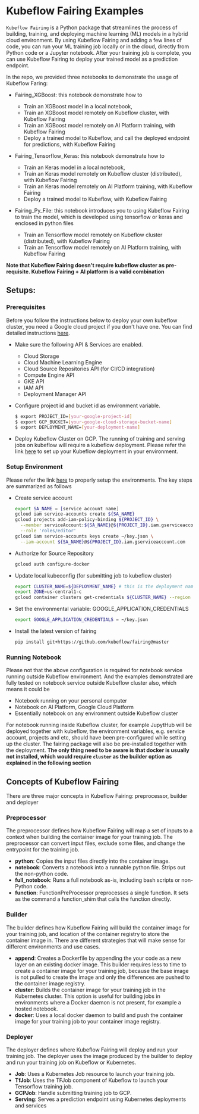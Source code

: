 # Kubeflow Fairing Examples
`Kubeflow Fairing` is a Python package that streamlines the process of building, training, and deploying machine learning
(ML) models in a hybrid cloud environment. By using Kubeflow Fairing and adding a few lines of code, you can run your ML
training job locally or in the cloud, directly from Python code or a Jupyter notebook. After your training job is
complete, you can use Kubeflow Fairing to deploy your trained model as a prediction endpoint.

In the repo, we provided three notebooks to demonstrate the usage of Kubeflow Faring:
- Fairing_XGBoost: this notebook demonstrate how to
    * Train an XGBoost model in a local notebook,
    * Train an XGBoost model remotely on Kubeflow cluster, with Kubeflow Fairing
    * Train an XGBoost model remotely on AI Platform training, with Kubeflow Fairing
    * Deploy a trained model to Kubeflow, and call the deployed endpoint for predictions, with Kubeflow Fairing

- Fairing_Tensorflow_Keras: this notebook demonstrate how to
    * Train an Keras model in a local notebook,
    * Train an Keras model remotely on Kubeflow cluster (distributed), with Kubeflow Fairing
    * Train an Keras model remotely on AI Platform training, with Kubeflow Fairing
    * Deploy a trained model to Kubeflow, with Kubeflow Fairing

- Fairing_Py_File: this notebook introduces you to using Kubeflow Fairing to train the model, which is developed
using tensorflow or keras and enclosed in python files
    * Train an Tensorflow model remotely on Kubeflow cluster (distributed), with Kubeflow Fairing
    * Train an Tensorflow model remotely on AI Platform training, with Kubeflow Fairing

**Note that Kubeflow Fairing doesn't require kubeflow cluster as pre-requisite.
Kubeflow Fairing + AI platform is a valid combination**

## Setups:
### Prerequisites
Before you follow the instructions below to deploy your own kubeflow cluster,
you need a Google cloud project if you don't have one. You can find detailed instructions
[here](https://cloud.google.com/dataproc/docs/guides/setup-project).

- Make sure the following API & Services are enabled.
    * Cloud Storage
    * Cloud Machine Learning Engine
    * Cloud Source Repositories API (for CI/CD integration)
    * Compute Engine API
    * GKE API
    * IAM API
    * Deployment Manager API

- Configure project id and bucket id as environment variable.
  ```bash
  $ export PROJECT_ID=[your-google-project-id]
  $ export GCP_BUCKET=[your-google-cloud-storage-bucket-name]
  $ export DEPLOYMENT_NAME=[your-deployment-name]
  ```

- Deploy Kubeflow Cluster on GCP.
The running of training and serving jobs on kubeflow will require a kubeflow deployment. Please refer the link
[here](https://www.kubeflow.org/docs/gke/deploy/) to set up your Kubeflow deployment in your environment.

### Setup Environment
Please refer the link [here](https://www.kubeflow.org/docs/fairing/gcp-local-notebook/) to properly
setup the environments. The key steps are summarized as follows
- Create service account
    ```bash
    export SA_NAME = [service account name]
    gcloud iam service-accounts create ${SA_NAME}
    gcloud projects add-iam-policy-binding ${PROJECT_ID} \
      --member serviceAccount:${SA_NAME}@${PROJECT_ID}.iam.gserviceaccount.com \
      --role 'roles/editor'
    gcloud iam service-accounts keys create ~/key.json \
      --iam-account ${SA_NAME}@${PROJECT_ID}.iam.gserviceaccount.com
    ```

- Authorize for Source Repository
    ```bash
    gcloud auth configure-docker
    ```

- Update local kubeconfig (for submitting job to kubeflow cluster)
    ```bash
    export CLUSTER_NAME=${DEPLOYMENT_NAME} # this is the deployment name or the kubernetes cluster name
    export ZONE=us-central1-c
    gcloud container clusters get-credentials ${CLUSTER_NAME} --region ${ZONE}
    ```

- Set the environmental variable: GOOGLE_APPLICATION_CREDENTIALS
    ```bash
    export GOOGLE_APPLICATION_CREDENTIALS = ~/key.json
    ```

- Install the latest version of fairing
    ```bash
    pip install git+https://github.com/kubeflow/fairing@master
    ```
### Running Notebook
Please not that the above configuration is required for notebook service running outside Kubeflow environment.
And the examples demonstrated are fully tested on notebook service outside Kubeflow cluster also, which
means it could be
- Notebook running on your personal computer
- Notebook on AI Platform, Google Cloud Platform
- Essentially notebook on any environment outside Kubeflow cluster

For notebook running inside Kubeflow cluster, for example JupytHub will be deployed together with kubeflow, the
environment variables, e.g. service account, projects and etc, should have been pre-configured while
setting up the cluster. The fairing package will also be pre-installed together with the deployment. **The only thing
need to be aware is that docker is usually not installed, which would require `cluster` as the builder option as
explained in the following section**

## Concepts of Kubeflow Fairing
There are three major concepts in Kubeflow Fairing: preprocessor, builder and deployer

### Preprocessor
The preprocessor defines how Kubeflow Fairing will map a set of inputs to a context when building the container image for your training job. The preprocessor can convert input files, exclude some files, and change the entrypoint for the training job.

* **python**: Copies the input files directly into the container image.
* **notebook**: Converts a notebook into a runnable python file. Strips out the non-python code.
* **full_notebook**: Runs a full notebook as-is, including bash scripts or non-Python code.
* **function**: FunctionPreProcessor preprocesses a single function. It sets as the command a function_shim that calls the function directly.

### Builder
The builder defines how Kubeflow Fairing will build the container image for your training job, and location of the container registry to store the container image in. There are different strategies that will make sense for different environments and use cases.

* **append**: Creates a Dockerfile by appending the your code as a new layer on an existing docker image. This builder requires less to time to create a container image for your training job, because the base image is not pulled to create the image and only the differences are pushed to the container image registry.
* **cluster**: Builds the container image for your training job in the Kubernetes cluster. This option is useful for building jobs in environments where a Docker daemon is not present, for example a hosted notebook.
* **docker**: Uses a local docker daemon to build and push the container image for your training job to your container image registry.

### Deployer
The deployer defines where Kubeflow Fairing will deploy and run your training job. The deployer uses the image produced by the builder to deploy and run your training job on Kubeflow or Kubernetes.

* **Job**: Uses a Kubernetes Job resource to launch your training job.
* **TfJob**: Uses the TFJob component of Kubeflow to launch your Tensorflow training job.
* **GCPJob**: Handle submitting training job to GCP.
* **Serving**: Serves a prediction endpoint using Kubernetes deployments and services
